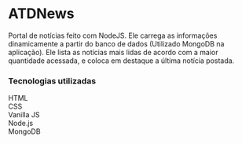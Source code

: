 # ATDNews
Portal de notícias feito com NodeJS. Ele carrega as informações dinamicamente a partir do banco de dados (Utilizado MongoDB na aplicação). Ele lista as notícias mais lidas de acordo com a maior quantidade acessada, e coloca em destaque a última notícia postada.

### Tecnologias utilizadas
HTML
<Br>
CSS
<Br>
Vanilla JS
<Br>
Node.js
<Br>
MongoDB
